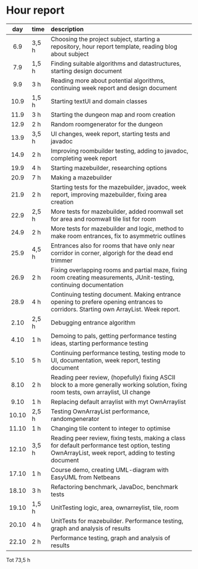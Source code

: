 # Hour report

| day | time | description |
| :----:|:-----| :-----|
| 6.9 |3,5 h   | Choosing the project subject, starting a repository, hour report template, reading blog about subject|
| 7.9 |1,5 h   | Finding suitable algorithms and datastructures, starting design document |
| 9.9 |3 h   | Reading more about potential algorithms, continuing week report and design document |
| 10.9 |1,5 h  | Starting textUI and domain classes |
| 11.9 |3 h | Starting the dungeon map and room creation |
| 12.9 |2 h | Random roomgenerator for the dungeon |
| 13.9 |3,5 h | UI changes, week report, starting tests and javadoc | 
| 14.9 |2 h | Improving roombuilder testing, adding to javadoc, completing week report | 
| 19.9 |4 h | Starting mazebuilder, researching options| 
| 20.9 |7 h | Making a mazebuilder | 
| 21.9 |2 h | Starting tests for the mazebuilder, javadoc, week report, improving mazebuilder, fixing area creation | 
| 22.9 |2,5 h | More tests for mazebuilder, added roomwall set for area and roomwall tile list for room | 
| 24.9 |2 h | More tests for mazebuilder and logic, method to make room entrances, fix to asymmetric outlines | 
| 25.9 |4,5 h | Entrances also for rooms that have only near corridor in corner, algorigh for the dead end trimmer | 
| 26.9 |2 h | Fixing overlapping rooms and partial maze, fixing room creating measurements, JUnit-testing, continuing documentation | 
| 28.9 |4 h | Continuing testing document. Making entrance opening to prefere opening entrances to corridors. Starting own ArrayList. Week report.| 
| 2.10 |2,5 h | Debugging entrance algorithm | 
| 4.10 |1 h | Demoing to pals, getting performance testing ideas, starting performance testing | 
| 5.10 |5 h | Continuing performance testing, testing mode to UI, documentation, week report, testing document| 
| 8.10 |2 h | Reading peer review, (hopefully) fixing ASCII block to a more generally working solution, fixing room tests, own arraylist, UI change | 
| 9.10 |1 h | Replacing default arraylist with myt OwnArraylist  |
| 10.10 | 2,5 h| Testing OwnArrayList performance, randomgenerator |
| 11.10 | 1 h| Changing tile content to integer to optimise |
| 12.10 | 3,5 h| Reading peer review, fixing tests, making a class for default performance test option, testing OwnArrayList, week report, adding to testing document|
| 17.10 | 1 h| Course demo, creating UML-diagram with EasyUML from Netbeans |
| 18.10 | 3 h| Refactoring benchmark, JavaDoc, benchmark tests |
| 19.10 | 1,5 h| UnitTesting logic, area, ownarreylist, tile, room |
| 20.10 | 4 h| UnitTests for mazebuilder. Performance testing, graph and analysis of results |
| 22.10 | 2 h| Performance testing, graph and analysis of results |


Tot 73,5 h



